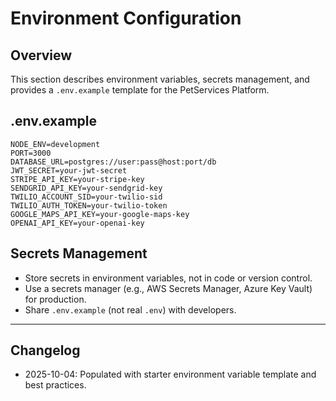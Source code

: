 # Environment Configuration

## Overview
This section describes environment variables, secrets management, and provides a `.env.example` template for the PetServices Platform.

## .env.example
```
NODE_ENV=development
PORT=3000
DATABASE_URL=postgres://user:pass@host:port/db
JWT_SECRET=your-jwt-secret
STRIPE_API_KEY=your-stripe-key
SENDGRID_API_KEY=your-sendgrid-key
TWILIO_ACCOUNT_SID=your-twilio-sid
TWILIO_AUTH_TOKEN=your-twilio-token
GOOGLE_MAPS_API_KEY=your-google-maps-key
OPENAI_API_KEY=your-openai-key
```

## Secrets Management
- Store secrets in environment variables, not in code or version control.
- Use a secrets manager (e.g., AWS Secrets Manager, Azure Key Vault) for production.
- Share `.env.example` (not real `.env`) with developers.

---
## Changelog
- 2025-10-04: Populated with starter environment variable template and best practices.